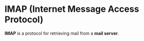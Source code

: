 # IMAP (Internet Message Access Protocol)

**IMAP** is a protocol for retrieving mail from a **mail server**.
